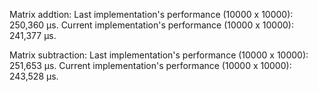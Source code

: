 

Matrix addtion:
    Last implementation's performance (10000 x 10000): 250,360 μs.
    Current implementation's performance (10000 x 10000): 241,377 μs.

Matrix subtraction:
    Last implementation's performance (10000 x 10000): 251,653 μs.
    Current implementation's performance (10000 x 10000): 243,528 μs.


